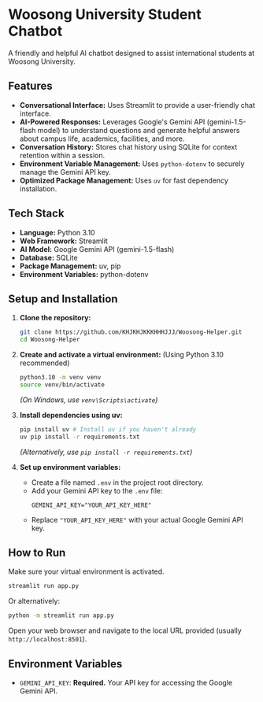 # Woosong University Student Chatbot

A friendly and helpful AI chatbot designed to assist international students at Woosong University.

## Features

*   **Conversational Interface:** Uses Streamlit to provide a user-friendly chat interface.
*   **AI-Powered Responses:** Leverages Google's Gemini API (gemini-1.5-flash model) to understand questions and generate helpful answers about campus life, academics, facilities, and more.
*   **Conversation History:** Stores chat history using SQLite for context retention within a session.
*   **Environment Variable Management:** Uses `python-dotenv` to securely manage the Gemini API key.
*   **Optimized Package Management:** Uses `uv` for fast dependency installation.

## Tech Stack

*   **Language:** Python 3.10
*   **Web Framework:** Streamlit
*   **AI Model:** Google Gemini API (gemini-1.5-flash)
*   **Database:** SQLite
*   **Package Management:** uv, pip
*   **Environment Variables:** python-dotenv

## Setup and Installation

1.  **Clone the repository:**
    ```bash
    git clone https://github.com/KHJKHJKKKHHHJJJ/Woosong-Helper.git
    cd Woosong-Helper
    ```

2.  **Create and activate a virtual environment:** (Using Python 3.10 recommended)
    ```bash
    python3.10 -m venv venv
    source venv/bin/activate
    ```
    *(On Windows, use `venv\Scripts\activate`)*

3.  **Install dependencies using uv:**
    ```bash
    pip install uv # Install uv if you haven't already
    uv pip install -r requirements.txt
    ```
    *(Alternatively, use `pip install -r requirements.txt`)*

4.  **Set up environment variables:**
    *   Create a file named `.env` in the project root directory.
    *   Add your Gemini API key to the `.env` file:
        ```
        GEMINI_API_KEY="YOUR_API_KEY_HERE"
        ```
    *   Replace `"YOUR_API_KEY_HERE"` with your actual Google Gemini API key.

## How to Run

Make sure your virtual environment is activated.

```bash
streamlit run app.py
```

Or alternatively:

```bash
python -m streamlit run app.py
```

Open your web browser and navigate to the local URL provided (usually `http://localhost:8501`).

## Environment Variables

*   `GEMINI_API_KEY`: **Required.** Your API key for accessing the Google Gemini API. 